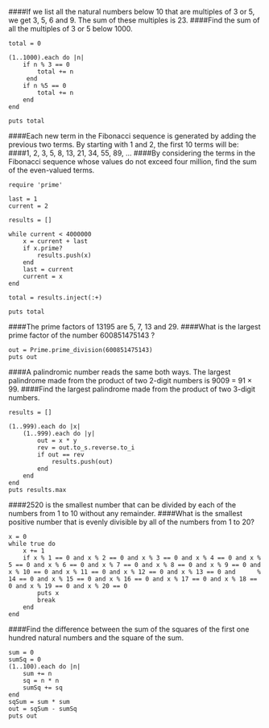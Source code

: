 ####If we list all the natural numbers below 10 that are multiples of 3 or 5, we get 3, 5, 6 and 9. The sum of these multiples is 23.
####Find the sum of all the multiples of 3 or 5 below 1000.

    total = 0
    
    (1..1000).each do |n| 
        if n % 3 == 0
            total += n
         end
        if n %5 == 0
            total += n
        end
    end
            
    puts total
    
####Each new term in the Fibonacci sequence is generated by adding the previous two terms. By starting with 1 and 2, the first 10 terms will be:
####1, 2, 3, 5, 8, 13, 21, 34, 55, 89, ...
####By considering the terms in the Fibonacci sequence whose values do not exceed four million, find the sum of the even-valued terms.

    require 'prime'
    
    last = 1
    current = 2
    
    results = []
    
    while current < 4000000
    	x = current + last 
    	if x.prime?
    		results.push(x)
    	end
    	last = current 
    	current = x
    end
    
    total = results.inject(:+)
    
    puts total

####The prime factors of 13195 are 5, 7, 13 and 29.
####What is the largest prime factor of the number 600851475143 ?

    out = Prime.prime_division(600851475143) 
    puts out

####A palindromic number reads the same both ways. The largest palindrome made from the product of two 2-digit numbers is 9009 = 91 × 99.
####Find the largest palindrome made from the product of two 3-digit numbers.

    results = []
    
    (1..999).each do |x|
    	(1..999).each do |y|
    		out = x * y 
    		rev = out.to_s.reverse.to_i
    		if out == rev
    			results.push(out)
    		end
    	end
    end
    puts results.max

####2520 is the smallest number that can be divided by each of the numbers from 1 to 10 without any remainder.
####What is the smallest positive number that is evenly divisible by all of the numbers from 1 to 20?
    
    x = 0 
    while true do
    	x += 1
    	if x % 1 == 0 and x % 2 == 0 and x % 3 == 0 and x % 4 == 0 and x % 5 == 0 and x % 6 == 0 and x % 7 == 0 and x % 8 == 0 and x % 9 == 0 and x % 10 == 0 and x % 11 == 0 and x % 12 == 0 and x % 13 == 0 and      % 14 == 0 and x % 15 == 0 and x % 16 == 0 and x % 17 == 0 and x % 18 == 0 and x % 19 == 0 and x % 20 == 0 
    		puts x
    		break
    	end
    end

####Find the difference between the sum of the squares of the first one hundred natural numbers and the square of the sum.

    sum = 0
    sumSq = 0
    (1..100).each do |n|
    	sum += n
    	sq = n * n
    	sumSq += sq
    end
    sqSum = sum * sum
    out = sqSum - sumSq
    puts out 